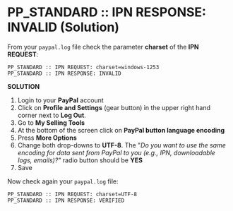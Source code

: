 # PP_STANDARD :: IPN RESPONSE: INVALID (Solution)

From your `paypal.log` file check the parameter **charset** of the **IPN REQUEST**:

`PP_STANDARD :: IPN REQUEST: charset=windows-1253`  
`PP_STANDARD :: IPN RESPONSE: INVALID`

**SOLUTION**  
1. Login to your **PayPal** account
2. Click on **Profile and Settings** (gear button) in the upper right hand corner next to **Log Out**.
3. Go to **My Selling Tools**
4. At the bottom of the screen click on **PayPal button language encoding**
5. Press **More Options**
6. Change both drop-downs to **UTF-8**. The "_Do you want to use the same encoding for data sent from PayPal to you (e.g., IPN, downloadable logs, emails)?"_ radio button should be **YES**
7. Save

Now check again your `paypal.log` file:

`PP_STANDARD :: IPN REQUEST: charset=UTF-8`  
`PP_STANDARD :: IPN RESPONSE: VERIFIED`
